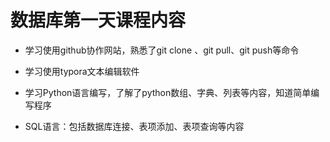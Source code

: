 #  数据库第一天课程内容

- 学习使用github协作网站，熟悉了git clone 、git pull、git push等命令

- 学习使用typora文本编辑软件
- 学习Python语言编写，了解了python数组、字典、列表等内容，知道简单编写程序
- SQL语言：包括数据库连接、表项添加、表项查询等内容

